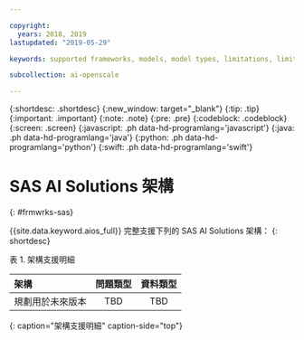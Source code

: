 ```yaml
---

copyright:
  years: 2018, 2019
lastupdated: "2019-05-29"

keywords: supported frameworks, models, model types, limitations, limits, spss, c&ds

subcollection: ai-openscale

---
```


{:shortdesc: .shortdesc}
{:new_window: target="_blank"}
{:tip: .tip}
{:important: .important}
{:note: .note}
{:pre: .pre}
{:codeblock: .codeblock}
{:screen: .screen}
{:javascript: .ph data-hd-programlang='javascript'}
{:java: .ph data-hd-programlang='java'}
{:python: .ph data-hd-programlang='python'}
{:swift: .ph data-hd-programlang='swift'}

# SAS AI Solutions 架構
{: #frmwrks-sas}

{{site.data.keyword.aios_full}} 完整支援下列的 SAS AI Solutions 架構：
{: shortdesc}


表 1. 架構支援明細

|架構|問題類型|資料類型|
|:---|:---:|:---:|
|規劃用於未來版本| TBD | TBD |
{: caption="架構支援明細" caption-side="top"}




